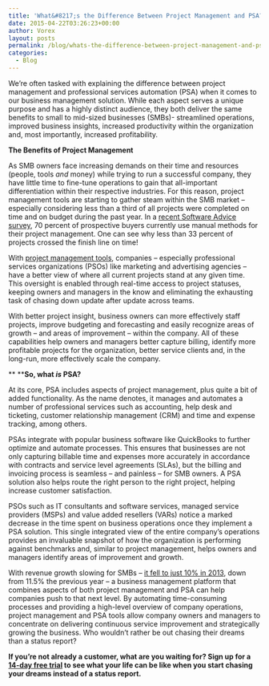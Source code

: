 ```yaml
---
title: 'What&#8217;s the Difference Between Project Management and PSA?'
date: 2015-04-22T03:26:23+00:00
author: Vorex
layout: posts
permalink: /blog/whats-the-difference-between-project-management-and-psa/
categories:
  - Blog
---
```

We&#8217;re often tasked with explaining the difference between project management and professional services automation (PSA) when it comes to our business management solution. While each aspect serves a unique purpose and has a highly distinct audience, they both deliver the same benefits to small to mid-sized businesses (SMBs)- streamlined operations, improved business insights, increased productivity within the organization and, most importantly, increased profitability.<!--more-->

**The Benefits of Project Management**

As SMB owners face increasing demands on their time and resources (people, tools _and_ money) while trying to run a successful company, they have little time to fine-tune operations to gain that all-important differentiation within their respective industries. For this reason, project management tools are starting to gather steam within the SMB market &#8211; especially considering less than a third of all projects were completed on time and on budget during the past year. In a <a href="http://www.softwareadvice.com/project-management/buyerview/web-based-smb-report-2015/" target="_blank">recent Software Advice survey</a>, 70 percent of prospective buyers currently use manual methods for their project management. One can see why less than 33 percent of projects crossed the finish line on time!

With <a href="http://www.vorex.com/product/" target="_blank">project management tools</a>, companies &#8211; especially professional services organizations (PSOs) like marketing and advertising agencies &#8211; have a better view of where all current projects stand at any given time. This oversight is enabled through real-time access to project statuses, keeping owners and managers in the know and eliminating the exhausting task of chasing down update after update across teams.

With better project insight, business owners can more effectively staff projects, improve budgeting and forecasting and easily recognize areas of growth &#8211; and areas of improvement &#8211; within the company. All of these capabilities help owners and managers better capture billing, identify more profitable projects for the organization, better service clients and, in the long-run, more effectively scale the company.

** ****So, what _is_ PSA?**

At its core, PSA includes aspects of project management, plus quite a bit of added functionality. As the name denotes, it manages and automates a number of professional services such as accounting, help desk and ticketing, customer relationship management (CRM) and time and expense tracking, among others.

PSAs integrate with popular business software like QuickBooks to further optimize and automate processes. This ensures that businesses are not only capturing billable time and expenses more accurately in accordance with contracts and service level agreements (SLAs), but the billing and invoicing process is seamless &#8211; and painless &#8211; for SMB owners. A PSA solution also helps route the right person to the right project, helping increase customer satisfaction.

PSOs such as IT consultants and software services, managed service providers (MSPs) and value added resellers (VARs) notice a marked decrease in the time spent on business operations once they implement a PSA solution. This single integrated view of the entire company&#8217;s operations provides an invaluable snapshot of how the organization is performing against benchmarks and, similar to project management, helps owners and managers identify areas of improvement and growth.

With revenue growth slowing for SMBs &#8211; <a href="http://www.businesswire.com/news/home/20140211005597/en/SPI%C2%A0Research-Professional-Services-Industry-Growth-Profit-Decline#.VS6PCGYqp-U" target="_blank">it fell to just 10% in 2013</a>, down from 11.5% the previous year &#8211; a business management platform that combines aspects of both project management and PSA can help companies push to that next level. By automating time-consuming processes and providing a high-level overview of company operations, project management and PSA tools allow company owners and managers to concentrate on delivering continuous service improvement and strategically growing the business. Who wouldn&#8217;t rather be out chasing their dreams than a status report?

**If you&#8217;re not already a customer, what are you waiting for? Sign up for a <a href="http://www.vorex.com/free-trial/" target="_blank">14-day free trial</a> to see what your life can be like when you start chasing your dreams instead of a status report.**
